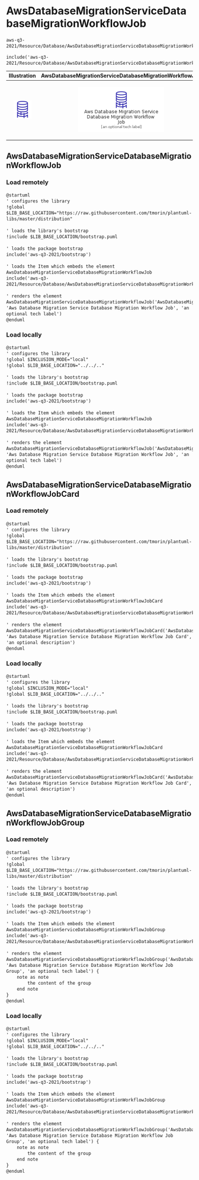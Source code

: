 # AwsDatabaseMigrationServiceDatabaseMigrationWorkflowJob


```text
aws-q3-2021/Resource/Database/AwsDatabaseMigrationServiceDatabaseMigrationWorkflowJob
```

```text
include('aws-q3-2021/Resource/Database/AwsDatabaseMigrationServiceDatabaseMigrationWorkflowJob')
```



| Illustration | AwsDatabaseMigrationServiceDatabaseMigrationWorkflowJob | AwsDatabaseMigrationServiceDatabaseMigrationWorkflowJobCard | AwsDatabaseMigrationServiceDatabaseMigrationWorkflowJobGroup |
| :---: | :---: | :---: | :---: |
| ![illustration for Illustration](../../../aws-q3-2021/Resource/Database/AwsDatabaseMigrationServiceDatabaseMigrationWorkflowJob.png) | ![illustration for AwsDatabaseMigrationServiceDatabaseMigrationWorkflowJob](../../../aws-q3-2021/Resource/Database/AwsDatabaseMigrationServiceDatabaseMigrationWorkflowJob.Local.png) | ![illustration for AwsDatabaseMigrationServiceDatabaseMigrationWorkflowJobCard](../../../aws-q3-2021/Resource/Database/AwsDatabaseMigrationServiceDatabaseMigrationWorkflowJobCard.Local.png) | ![illustration for AwsDatabaseMigrationServiceDatabaseMigrationWorkflowJobGroup](../../../aws-q3-2021/Resource/Database/AwsDatabaseMigrationServiceDatabaseMigrationWorkflowJobGroup.Local.png) |




## AwsDatabaseMigrationServiceDatabaseMigrationWorkflowJob

### Load remotely
```plantuml
@startuml
' configures the library
!global $LIB_BASE_LOCATION="https://raw.githubusercontent.com/tmorin/plantuml-libs/master/distribution"

' loads the library's bootstrap
!include $LIB_BASE_LOCATION/bootstrap.puml

' loads the package bootstrap
include('aws-q3-2021/bootstrap')

' loads the Item which embeds the element AwsDatabaseMigrationServiceDatabaseMigrationWorkflowJob
include('aws-q3-2021/Resource/Database/AwsDatabaseMigrationServiceDatabaseMigrationWorkflowJob')

' renders the element
AwsDatabaseMigrationServiceDatabaseMigrationWorkflowJob('AwsDatabaseMigrationServiceDatabaseMigrationWorkflowJob', 'Aws Database Migration Service Database Migration Workflow Job', 'an optional tech label')
@enduml
```

### Load locally
```plantuml
@startuml
' configures the library
!global $INCLUSION_MODE="local"
!global $LIB_BASE_LOCATION="../../.."

' loads the library's bootstrap
!include $LIB_BASE_LOCATION/bootstrap.puml

' loads the package bootstrap
include('aws-q3-2021/bootstrap')

' loads the Item which embeds the element AwsDatabaseMigrationServiceDatabaseMigrationWorkflowJob
include('aws-q3-2021/Resource/Database/AwsDatabaseMigrationServiceDatabaseMigrationWorkflowJob')

' renders the element
AwsDatabaseMigrationServiceDatabaseMigrationWorkflowJob('AwsDatabaseMigrationServiceDatabaseMigrationWorkflowJob', 'Aws Database Migration Service Database Migration Workflow Job', 'an optional tech label')
@enduml
```

## AwsDatabaseMigrationServiceDatabaseMigrationWorkflowJobCard

### Load remotely
```plantuml
@startuml
' configures the library
!global $LIB_BASE_LOCATION="https://raw.githubusercontent.com/tmorin/plantuml-libs/master/distribution"

' loads the library's bootstrap
!include $LIB_BASE_LOCATION/bootstrap.puml

' loads the package bootstrap
include('aws-q3-2021/bootstrap')

' loads the Item which embeds the element AwsDatabaseMigrationServiceDatabaseMigrationWorkflowJobCard
include('aws-q3-2021/Resource/Database/AwsDatabaseMigrationServiceDatabaseMigrationWorkflowJob')

' renders the element
AwsDatabaseMigrationServiceDatabaseMigrationWorkflowJobCard('AwsDatabaseMigrationServiceDatabaseMigrationWorkflowJobCard', 'Aws Database Migration Service Database Migration Workflow Job Card', 'an optional description')
@enduml
```

### Load locally
```plantuml
@startuml
' configures the library
!global $INCLUSION_MODE="local"
!global $LIB_BASE_LOCATION="../../.."

' loads the library's bootstrap
!include $LIB_BASE_LOCATION/bootstrap.puml

' loads the package bootstrap
include('aws-q3-2021/bootstrap')

' loads the Item which embeds the element AwsDatabaseMigrationServiceDatabaseMigrationWorkflowJobCard
include('aws-q3-2021/Resource/Database/AwsDatabaseMigrationServiceDatabaseMigrationWorkflowJob')

' renders the element
AwsDatabaseMigrationServiceDatabaseMigrationWorkflowJobCard('AwsDatabaseMigrationServiceDatabaseMigrationWorkflowJobCard', 'Aws Database Migration Service Database Migration Workflow Job Card', 'an optional description')
@enduml
```

## AwsDatabaseMigrationServiceDatabaseMigrationWorkflowJobGroup

### Load remotely
```plantuml
@startuml
' configures the library
!global $LIB_BASE_LOCATION="https://raw.githubusercontent.com/tmorin/plantuml-libs/master/distribution"

' loads the library's bootstrap
!include $LIB_BASE_LOCATION/bootstrap.puml

' loads the package bootstrap
include('aws-q3-2021/bootstrap')

' loads the Item which embeds the element AwsDatabaseMigrationServiceDatabaseMigrationWorkflowJobGroup
include('aws-q3-2021/Resource/Database/AwsDatabaseMigrationServiceDatabaseMigrationWorkflowJob')

' renders the element
AwsDatabaseMigrationServiceDatabaseMigrationWorkflowJobGroup('AwsDatabaseMigrationServiceDatabaseMigrationWorkflowJobGroup', 'Aws Database Migration Service Database Migration Workflow Job Group', 'an optional tech label') {
    note as note
        the content of the group
    end note
}
@enduml
```

### Load locally
```plantuml
@startuml
' configures the library
!global $INCLUSION_MODE="local"
!global $LIB_BASE_LOCATION="../../.."

' loads the library's bootstrap
!include $LIB_BASE_LOCATION/bootstrap.puml

' loads the package bootstrap
include('aws-q3-2021/bootstrap')

' loads the Item which embeds the element AwsDatabaseMigrationServiceDatabaseMigrationWorkflowJobGroup
include('aws-q3-2021/Resource/Database/AwsDatabaseMigrationServiceDatabaseMigrationWorkflowJob')

' renders the element
AwsDatabaseMigrationServiceDatabaseMigrationWorkflowJobGroup('AwsDatabaseMigrationServiceDatabaseMigrationWorkflowJobGroup', 'Aws Database Migration Service Database Migration Workflow Job Group', 'an optional tech label') {
    note as note
        the content of the group
    end note
}
@enduml
```

